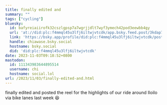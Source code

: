 ```yaml
---
title: finally edited and
summary: ""
tags: ["cycling"]
bluesky:
  id: bafyreiaiirofk32cszlgpsp7a7wgrjjdlt7wyf3ymech42pod3eewbb4gy
  url: 'at://did:plc:f4mmql45u3lfj6iltwjvtcdk/app.bsky.feed.post/3kdap7s6lhm2j'
  link: 'https://bsky.app/profile/did:plc:f4mmql45u3lfj6iltwjvtcdk/post/3kdap7s6lhm2j'
  handle: chiawase.bsky.social
  hostname: bsky.social
  did: 'did:plc:f4mmql45u3lfj6iltwjvtcdk'
date: 2023-11-03T09:18:52+0800
mastodon:
  id: 111343983644895514
  username: chi
  hostname: social.lol
url: /2023/11/03/finally-edited-and.html
---
```


finally edited and posted the reel for the highlights of our ride around Iloilo via bike lanes last week 😆
